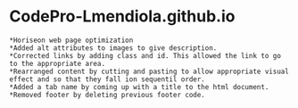 # CodePro-Lmendiola.github.io

    *Horiseon web page optimization
    *Added alt attributes to images to give description.
    *Corrected links by adding class and id. This allowed the link to go to the appropriate area.
    *Rearranged content by cutting and pasting to allow appropriate visual effect and so that they fall ion sequentil order.
    *Added a tab name by coming up with a title to the html document.
    *Removed footer by deleting previous footer code.
